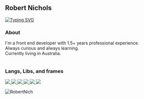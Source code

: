## Robert Nichols
[![Typing SVG](https://readme-typing-svg.demolab.com?font=Fira+Code&pause=1000&width=435&lines=React+%F0%9F%94%A5;Rust+%F0%9F%A6%80;C%23+%F0%9F%8E%AE)](https://git.io/typing-svg)

<h3 align="left">About</h3>
I'm a front end developer with 1.5+ years professional experience. </br>
Always curious and always learning. </br>
Currently living in Australia.

</br>
</br>
<h3 align="left">Langs, Libs, and frames</h3>
<p align="left">
    <a href="https://reactjs.org/" target="_blank">
        <img
            src="https://img.shields.io/badge/React-black?&style=for-the-badge&logo=react"
        />
    </a>
    <a href="https://www.rust-lang.org/" target="_blank">
        <img
            src="https://img.shields.io/badge/Rust-black?&style=for-the-badge&logo=rust"
        />
    </a>
    <a href="https://github.com/leptos-rs/leptos" target="_blank">
        <img
            src="https://img.shields.io/badge/Leptos-black?&style=for-the-badge&logo=leptos"
        />
    </a>
     <a href="https://www.typescriptlang.org/" target="_blank">
        <img
            src="https://img.shields.io/badge/Typescript-black?&style=for-the-badge&logo=typescript"
        />
    </a>
    <a href="https://dotnet.microsoft.com/en-us/" target="_blank">
        <img
            src="https://img.shields.io/badge/Dotnet-black?&style=for-the-badge&logo=dotnet"
        />
    </a>
    <a href="https://nodejs.org/en/" target="_blank">
        <img
            src="https://img.shields.io/badge/NodeJS-black?&style=for-the-badge&logo=node.js"
        />
    </a>
</p>

<p><a><img src="https://github-readme-stats.vercel.app/api/top-langs/?username=RobertNich&langs_count=10&theme=tokyonight" alt="RobertNich"/></a></p>
